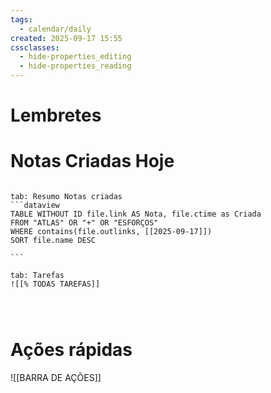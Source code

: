 ```yaml
---
tags:
  - calendar/daily
created: 2025-09-17 15:55
cssclasses:
  - hide-properties_editing
  - hide-properties_reading
---
```


# Lembretes

# Notas Criadas Hoje

`````tabs

tab: Resumo Notas criadas
```dataview
TABLE WITHOUT ID file.link AS Nota, file.ctime as Criada
FROM "ATLAS" OR "+" OR "ESFORÇOS"
WHERE contains(file.outlinks, [[2025-09-17]])
SORT file.name DESC

```

tab: Tarefas
![[% TODAS TAREFAS]]




`````



# Ações rápidas


![[BARRA DE AÇÕES]]
